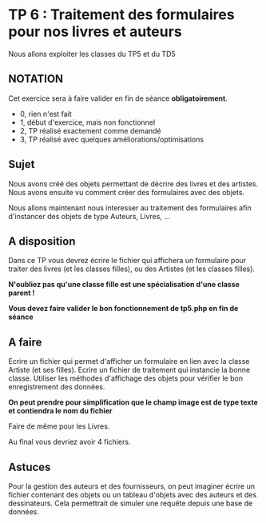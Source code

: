 # TP 6 : Traitement des formulaires pour nos livres et auteurs

Nous allons exploiter les classes du TP5 et du TD5

## NOTATION

Cet exercice sera à faire valider en fin de séance **obligatoirement**.

* 0, rien n'est fait
* 1, début d'exercice, mais non fonctionnel
* 2, TP réalisé exactement comme demandé
* 3, TP réalisé avec quelques améliorations/optimisations

## Sujet

Nous avons créé des objets permettant de décrire des livres et des artistes. Nous avons ensuite vu comment créer des formulaires 
avec des objets.

Nous allons maintenant nous interesser au traitement des formulaires afin d'instancer des objets de type Auteurs, Livres, ...

## A disposition

Dans ce TP vous devrez écrire le fichier qui affichera un formulaire pour traiter des livres (et les classes filles), 
ou des Artistes (et les classes filles).

**N'oubliez pas qu'une classe fille est une spécialisation d'une classe parent !**

**Vous devez faire valider le bon fonctionnement de tp5.php en fin de séance**

## A faire

Ecrire un fichier qui permet d'afficher un formulaire en lien avec la classe Artiste (et ses filles).
Ecrire un fichier de traitement qui instancie la bonne classe.
Utiliser les méthodes d'affichage des objets pour vérifier le bon enregistrement des données.

**On peut prendre pour simplification que le champ image est de type texte et contiendra le nom du fichier**

Faire de même pour les Livres.

Au final vous devriez avoir 4 fichiers.

## Astuces

Pour la gestion des auteurs et des fournisseurs, on peut imaginer écrire un fichier contenant des objets ou un tableau d'objets avec des auteurs et des dessinateurs. Cela permettrait de simuler une requête depuis une base de données.

